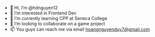 - 👋 Hi, I’m @hdnguyen12
- 👀 I’m interested in Frontend Dev
- 🌱 I’m currently learning CPP at Seneca College
- 💞️ I’m looking to collaborate on a game project
- 📫 You guys can reach me via email hoangnguyenduy7@gmail.com

<!---
hdnguyen12/hdnguyen12 is a ✨ special ✨ repository because its `README.md` (this file) appears on your GitHub profile.
You can click the Preview link to take a look at your changes.
--->
